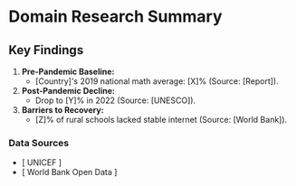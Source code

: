 # Domain Research Summary  

## Key Findings

1. **Pre-Pandemic Baseline:**  
   - [Country]'s 2019 national math average: [X]% (Source: [Report]).  
2. **Post-Pandemic Decline:**  
   - Drop to [Y]% in 2022 (Source: [UNESCO]).  
3. **Barriers to Recovery:**  
   - [Z]% of rural schools lacked stable internet (Source: [World Bank]).  

### Data Sources  

- [ UNICEF ]
- [ World Bank Open Data  ]  
